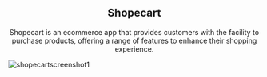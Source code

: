 <h2 align="center">Shopecart</h2>

<p align="center">Shopecart is an ecommerce app that provides customers with the facility to purchase products, offering a range of features to enhance their shopping experience.</p>

![shopecartscreenshot1](https://github.com/unaismnr/shopecart-app/assets/160374686/cb138aea-111f-482e-9018-7fdf14da5aa1)


